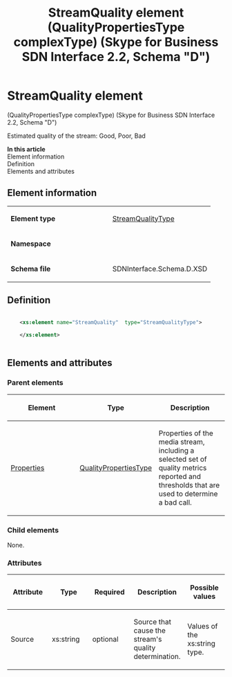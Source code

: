 ﻿---
title: StreamQuality element (QualityPropertiesType complexType) (Skype for Business SDN Interface 2.2, Schema "D")
TOCTitle: StreamQuality element
ms:assetid: dc0ff96d-4d78-caed-44a0-3849b2ffa941
ms:mtpsurl: https://msdn.microsoft.com/en-us/library/Mt171001(v=office.16)
ms:contentKeyID: 65855573
ms.date: 08/24/2015
mtps_version: v=office.16
dev_langs:
- xml
---

# StreamQuality element 

(QualityPropertiesType complexType) (Skype for Business SDN Interface 2.2, Schema \"D\")

Estimated quality of the stream: Good, Poor, Bad


**In this article**  
Element information  
Definition  
Elements and attributes  

## Element information

<table>
<colgroup>
<col style="width: 50%" />
<col style="width: 50%" />
</colgroup>
<tbody>
<tr class="odd">
<td><p><strong>Element type</strong></p></td>
<td><p><a href="streamqualitytype-complextype-skype-for-business-sdn-interface-2-2-schema-d.md">StreamQualityType</a></p></td>
</tr>
<tr class="even">
<td><p><strong>Namespace</strong></p></td>
<td><p></p></td>
</tr>
<tr class="odd">
<td><p><strong>Schema file</strong></p></td>
<td><p>SDNInterface.Schema.D.XSD</p></td>
</tr>
</tbody>
</table>


## Definition

```xml

    <xs:element name="StreamQuality"  type="StreamQualityType">
    
    </xs:element>
  
```

## Elements and attributes

### Parent elements

<table>
<colgroup>
<col style="width: 33%" />
<col style="width: 33%" />
<col style="width: 33%" />
</colgroup>
<thead>
<tr class="header">
<th><p>Element</p></th>
<th><p>Type</p></th>
<th><p>Description</p></th>
</tr>
</thead>
<tbody>
<tr class="odd">
<td><p><a href="properties-element-qualitytype-complextype-skype-for-business-sdn-interface-2-2-schema-d.md">Properties</a></p></td>
<td><p><a href="qualitypropertiestype-complextype-skype-for-business-sdn-interface-2-2-schema-d.md">QualityPropertiesType</a></p></td>
<td><p>Properties of the media stream, including a selected set of quality metrics reported and thresholds that are used to determine a bad call.</p></td>
</tr>
</tbody>
</table>


### Child elements

None.

### Attributes

<table>
<colgroup>
<col style="width: 20%" />
<col style="width: 20%" />
<col style="width: 20%" />
<col style="width: 20%" />
<col style="width: 20%" />
</colgroup>
<thead>
<tr class="header">
<th><p>Attribute</p></th>
<th><p>Type</p></th>
<th><p>Required</p></th>
<th><p>Description</p></th>
<th><p>Possible values</p></th>
</tr>
</thead>
<tbody>
<tr class="odd">
<td><p>Source</p></td>
<td><p>xs:string</p></td>
<td><p>optional</p></td>
<td><p>Source that cause the stream's quality determination.</p></td>
<td><p>Values of the xs:string type.</p></td>
</tr>
</tbody>
</table>

